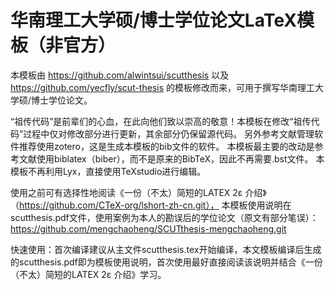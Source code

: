 # 华南理工大学硕/博士学位论文LaTeX模板（非官方）

本模板由 
https://github.com/alwintsui/scutthesis 
以及 
https://github.com/yecfly/scut-thesis 
的模板修改而来，可用于撰写华南理工大学硕/博士学位论文。

“祖传代码”是前辈们的心血，在此向他们致以崇高的敬意！本模板在修改“祖传代码”过程中仅对修改部分进行更新，其余部分仍保留源代码。
另外参考文献管理软件推荐使用zotero，这是生成本模板的bib文件的软件。
本模板最主要的改动是参考文献使用biblatex（biber），而不是原来的BibTeX，因此不再需要.bst文件。
本模板不再利用Lyx，直接使用TeXstudio进行编辑。

使用之前可有选择性地阅读《一份（不太）简短的LATEX 2ε 介绍》（https://github.com/CTeX-org/lshort-zh-cn.git），
本模板使用说明在scutthesis.pdf文件，使用案例为本人的勘误后的学位论文（原文有部分笔误）：
https://github.com/mengchaoheng/SCUTthesis-mengchaoheng.git

快速使用：首次编译建议从主文件scutthesis.tex开始编译，本文模板编译后生成的scutthesis.pdf即为模板使用说明，首次使用最好直接阅读该说明并结合《一份（不太）简短的LATEX 2ε 介绍》学习。

